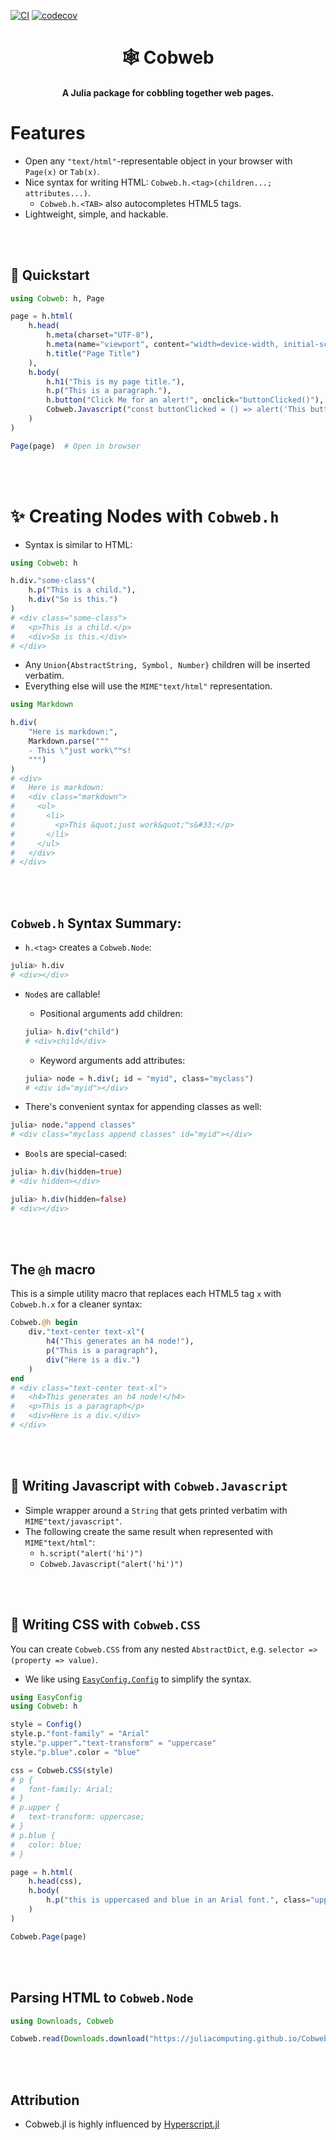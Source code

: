 [![CI](https://github.com/joshday/Cobweb.jl/actions/workflows/CI.yml/badge.svg)](https://github.com/joshday/Cobweb.jl/actions/workflows/CI.yml)
[![codecov](https://codecov.io/gh/joshday/Cobweb.jl/branch/main/graph/badge.svg?token=yrcRI2ZETk)](https://codecov.io/gh/joshday/Cobweb.jl)

<h1 align="center">🕸️ Cobweb</h1>

<h4 align="center">A Julia package for <b>cob</b>bling together <b>web</b> pages.</h4>

# Features

- Open any `"text/html"`-representable object in your browser with `Page(x)` or `Tab(x)`.
- Nice syntax for writing HTML: `Cobweb.h.<tag>(children...; attributes...)`.
    - `Cobweb.h.<TAB>` also autocompletes HTML5 tags.
- Lightweight, simple, and hackable.

<br><br>

## 🚀 Quickstart

```julia
using Cobweb: h, Page

page = h.html(
    h.head(
        h.meta(charset="UTF-8"),
        h.meta(name="viewport", content="width=device-width, initial-scale=1.0"),
        h.title("Page Title")
    ),
    h.body(
        h.h1("This is my page title."),
        h.p("This is a paragraph."),
        h.button("Click Me for an alert!", onclick="buttonClicked()"),
        Cobweb.Javascript("const buttonClicked = () => alert('This button was clicked!')"),
    )
)

Page(page)  # Open in browser
```

<br>
<br>

# ✨ Creating Nodes with `Cobweb.h`

- Syntax is similar to HTML:

```julia
using Cobweb: h

h.div."some-class"(
    h.p("This is a child."),
    h.div("So is this.")
)
# <div class="some-class">
#   <p>This is a child.</p>
#   <div>So is this.</div>
# </div>
```

- Any `Union{AbstractString, Symbol, Number}` children will be inserted verbatim.
- Everything else will use the `MIME"text/html"` representation.

```julia
using Markdown

h.div(
    "Here is markdown:",
    Markdown.parse("""
    - This \"just work\"™s!
    """)
)
# <div>
#   Here is markdown:
#   <div class="markdown">
#     <ul>
#       <li>
#         <p>This &quot;just work&quot;™s&#33;</p>
#       </li>
#     </ul>
#   </div>
# </div>
```


<br>
<br>

## `Cobweb.h` Syntax Summary:

- `h.<tag>` creates a `Cobweb.Node`:

```julia
julia> h.div
# <div></div>
```

- `Node`s are callable!
    - Positional arguments add children:
    ```julia
    julia> h.div("child")
    # <div>child</div>
    ```
    - Keyword arguments add attributes:
    ```julia
    julia> node = h.div(; id = "myid", class="myclass")
    # <div id="myid"></div>
    ```

- There's convenient syntax for appending classes as well:
```julia
julia> node."append classes"
# <div class="myclass append classes" id="myid"></div>
```


- `Bool`s are special-cased:

```julia
julia> h.div(hidden=true)
# <div hidden></div>

julia> h.div(hidden=false)
# <div></div>
```

<br>
<br>

## The `@h` macro

This is a simple utility macro that replaces each HTML5 tag `x` with `Cobweb.h.x` for a cleaner syntax:

```julia
Cobweb.@h begin
    div."text-center text-xl"(
        h4("This generates an h4 node!"),
        p("This is a paragraph"),
        div("Here is a div.")
    )
end
# <div class="text-center text-xl">
#   <h4>This generates an h4 node!</h4>
#   <p>This is a paragraph</p>
#   <div>Here is a div.</div>
# </div>
```

<br>
<br>


## 📄 Writing Javascript with `Cobweb.Javascript`

- Simple wrapper around a `String` that gets printed verbatim with `MIME"text/javascript"`.
- The following create the same result when represented with `MIME"text/html"`:
    - `h.script("alert('hi')")`
    - `Cobweb.Javascript("alert('hi')")`

<br>
<br>

## 📄 Writing CSS with `Cobweb.CSS`

You can create `Cobweb.CSS` from any nested `AbstractDict`, e.g. `selector => (property => value)`.
- We like using [`EasyConfig.Config`](https://github.com/joshday/EasyConfig.jl) to simplify the syntax.

```julia
using EasyConfig
using Cobweb: h

style = Config()
style.p."font-family" = "Arial"
style."p.upper"."text-transform" = "uppercase"
style."p.blue".color = "blue"

css = Cobweb.CSS(style)
# p {
#   font-family: Arial;
# }
# p.upper {
#   text-transform: uppercase;
# }
# p.blue {
#   color: blue;
# }

page = h.html(
    h.head(css),
    h.body(
        h.p("this is uppercased and blue in an Arial font.", class="upper blue")
    )
)

Cobweb.Page(page)
```


<br>
<br>

## Parsing HTML to `Cobweb.Node`

```julia
using Downloads, Cobweb

Cobweb.read(Downloads.download("https://juliacomputing.github.io/Cobweb.jl/"))
```

<br>
<br>

## Attribution

- Cobweb.jl is highly influenced by [Hyperscript.jl](https://github.com/JuliaWeb/Hyperscript.jl)
